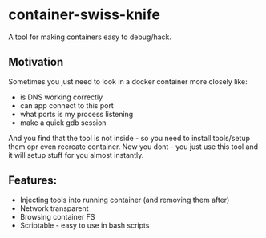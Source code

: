 # container-swiss-knife

A tool for making containers easy to debug/hack.

## Motivation
Sometimes you just need to look in a docker container more closely like:

* is DNS working correctly
* can app connect to this port
* what ports is my process listening
* make a quick gdb session

And you find that the tool is not inside - so you need to install tools/setup them opr even recreate container. Now you dont - you just use this tool and it will setup stuff for you almost instantly.

## Features:

* Injecting tools into running container (and removing them after)
* Network transparent
* Browsing container FS
* Scriptable - easy to use in bash scripts
